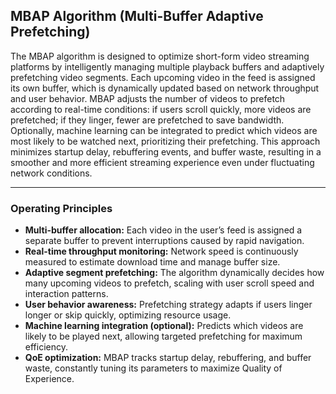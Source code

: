## MBAP Algorithm (Multi-Buffer Adaptive Prefetching)

The MBAP algorithm is designed to optimize short-form video streaming platforms by intelligently managing multiple playback buffers and adaptively prefetching video segments. Each upcoming video in the feed is assigned its own buffer, which is dynamically updated based on network throughput and user behavior. MBAP adjusts the number of videos to prefetch according to real-time conditions: if users scroll quickly, more videos are prefetched; if they linger, fewer are prefetched to save bandwidth. Optionally, machine learning can be integrated to predict which videos are most likely to be watched next, prioritizing their prefetching. This approach minimizes startup delay, rebuffering events, and buffer waste, resulting in a smoother and more efficient streaming experience even under fluctuating network conditions.

---

### Operating Principles

- **Multi-buffer allocation:** Each video in the user’s feed is assigned a separate buffer to prevent interruptions caused by rapid navigation.
- **Real-time throughput monitoring:** Network speed is continuously measured to estimate download time and manage buffer size.
- **Adaptive segment prefetching:** The algorithm dynamically decides how many upcoming videos to prefetch, scaling with user scroll speed and interaction patterns.
- **User behavior awareness:** Prefetching strategy adapts if users linger longer or skip quickly, optimizing resource usage.
- **Machine learning integration (optional):** Predicts which videos are likely to be played next, allowing targeted prefetching for maximum efficiency.
- **QoE optimization:** MBAP tracks startup delay, rebuffering, and buffer waste, constantly tuning its parameters to maximize Quality of Experience.
